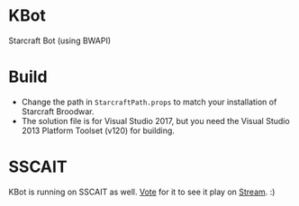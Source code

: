 # KBot
Starcraft Bot (using BWAPI)

# Build
- Change the path in `StarcraftPath.props` to match your installation of Starcraft Broodwar.
- The solution file is for Visual Studio 2017, but you need the Visual Studio 2013 Platform Toolset (v120) for building.

# SSCAIT
KBot is running on SSCAIT as well. [Vote](http://sscaitournament.com/index.php?action=voteForPlayers&botId=384) for it to see it play on [Stream](https://www.twitch.tv/sscait). :)

